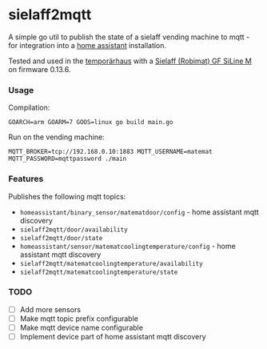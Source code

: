 sielaff2mqtt
============

A simple go util to publish the state of a sielaff vending machine to mqtt - for integration into a [home assistant](https://www.home-assistant.io) installation.

Tested and used in the [temporärhaus](https://wiki.temporaerhaus.de/getraenkeautomat/siline) with a [Sielaff (Robimat) GF SiLine M](https://sielaff.de/produkte/vending/siline-serie) on firmware 0.13.6.

### Usage
Compilation:
```
GOARCH=arm GOARM=7 GOOS=linux go build main.go
```

Run on the vending machine:
```
MQTT_BROKER=tcp://192.168.0.10:1883 MQTT_USERNAME=matemat MQTT_PASSWORD=mqttpassword ./main
```

### Features

Publishes the following mqtt topics:
- `homeassistant/binary_sensor/matematdoor/config` - home assistant mqtt discovery
- `sielaff2mqtt/door/availability`
- `sielaff2mqtt/door/state`
- `homeassistant/sensor/matematcoolingtemperature/config` - home assistant mqtt discovery
- `sielaff2mqtt/matematcoolingtemperature/availability`
- `sielaff2mqtt/matematcoolingtemperature/state`

### TODO
- [ ] Add more sensors
- [ ] Make mqtt topic prefix configurable
- [ ] Make mqtt device name configurable
- [ ] Implement device part of home assistant mqtt discovery
